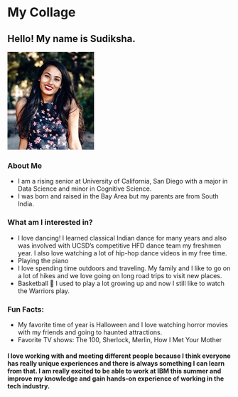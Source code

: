 # My Collage
## Hello! My name is Sudiksha.

<img src="small_profile.jpeg" width="195" height= "220"/>

### About Me
- I am a rising senior at University of California, San Diego with a major in Data Science and minor in Cognitive Science.
- I was born and raised in the Bay Area but my parents are from South India.

### What am I interested in?
- I love dancing! I learned classical Indian dance for many years and also was involved with UCSD’s competitive HFD dance team my freshmen year. I also love watching a lot of hip-hop dance videos in my free time.
- Playing the piano
- I love spending time outdoors and traveling. My family and I like to go on a lot of hikes and we love going on long road trips to visit new places.
- Basketball 🏀  I used to play a lot growing up and now I still like to watch the Warriors play.

### Fun Facts:
- My favorite time of year is Halloween and I love watching horror movies with my friends and going to haunted attractions.
- Favorite TV shows: The 100, Sherlock, Merlin, How I Met Your Mother

#### I love working with and meeting different people because I think everyone has really unique experiences and there is always something I can learn from that. I am really excited to be able to work at IBM this summer and improve my knowledge and gain hands-on experience of working in the tech industry. 





